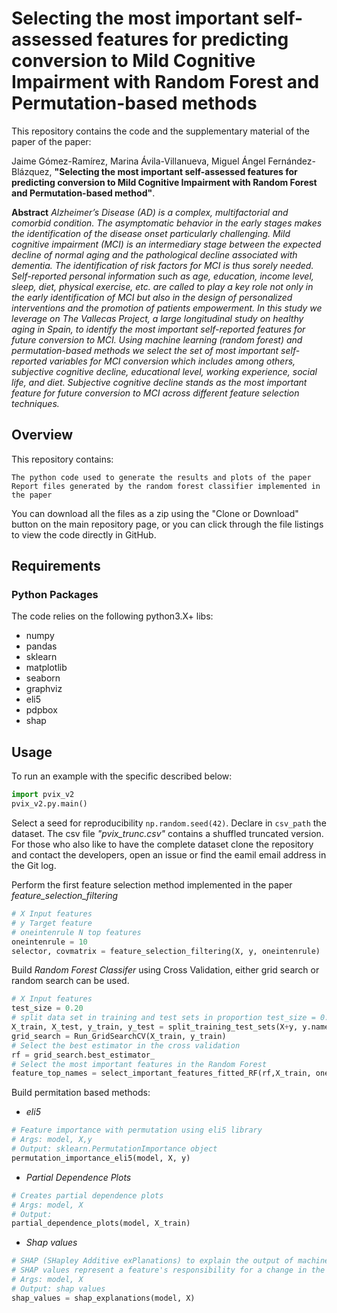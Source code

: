 # Selecting the most important self-assessed features for predicting conversion to Mild Cognitive Impairment with Random Forest and Permutation-based methods

This repository contains the code and the supplementary material of the paper of the paper:

Jaime Gómez-Ramírez, Marina Ávila-Villanueva, Miguel Ángel Fernández-Blázquez, **"Selecting the most important self-assessed features for predicting conversion to Mild Cognitive Impairment with Random Forest and Permutation-based method"**.

**Abstract**
*Alzheimer’s Disease (AD) is a complex, multifactorial and comorbid condition. The asymptomatic behavior in the early stages makes the identification of the disease onset particularly challenging.
Mild cognitive impairment (MCI) is an intermediary stage between the expected decline of normal aging and the pathological decline associated with dementia. The identification of risk factors for MCI is thus sorely needed. 
Self-reported personal information such as age, education, income level, sleep, diet, physical exercise, etc. are called to play a key role not only in the early identification of MCI but also in the design of personalized interventions and the promotion of patients empowerment. 
In this study we leverage on The Vallecas Project, a large longitudinal study on healthy aging in Spain, to identify the most important self-reported features for future conversion to MCI. Using machine learning (random forest) and permutation-based methods we select the set of most important self-reported variables for MCI conversion which includes among others, subjective cognitive decline, educational level, working experience, social life, and diet. Subjective cognitive decline stands as the most important feature for future conversion to MCI across different feature selection techniques.*

## Overview
This repository contains:

    The python code used to generate the results and plots of the paper 
    Report files generated by the random forest classifier implemented in the paper

You can download all the files as a zip using the "Clone or Download" button on the main repository page, or you can click through the file listings to view the code directly in GitHub.

## Requirements

### Python Packages
The code relies on the following python3.X+ libs:
* numpy
* pandas
* sklearn
* matplotlib
* seaborn
* graphviz
* eli5
* pdpbox
* shap

 ## Usage 
To run an example with the specific described below: 
```python
import pvix_v2
pvix_v2.py.main() 
```

Select a seed for reproducibility `np.random.seed(42)`. 
Declare in `csv_path` the dataset. The csv file _"pvix_trunc.csv"_ contains a shuffled truncated version. For those who also like to have the complete dataset clone the repository and contact the developers, open an issue or find the eamil email address in the Git log.

Perform the first feature selection method implemented in the paper _feature_selection_filtering_
```python
# X Input features
# y Target feature 
# oneintenrule N top features 
oneintenrule = 10
selector, covmatrix = feature_selection_filtering(X, y, oneintenrule)
```
Build _Random Forest Classifer_ using Cross Validation, either grid search or random search can be used.
```python
# X Input features
test_size = 0.20 
# split data set in training and test sets in proportion test_size = 0.20 
X_train, X_test, y_train, y_test = split_training_test_sets(X+y, y.name, test_size)
grid_search = Run_GridSearchCV(X_train, y_train)
# Select the best estimator in the cross validation
rf = grid_search.best_estimator_
# Select the most important features in the Random Forest
feature_top_names = select_important_features_fitted_RF(rf,X_train, oneintenrule)
```
Build permitation based methods: 
* _eli5_
```python
# Feature importance with permutation using eli5 library
# Args: model, X,y 
# Output: sklearn.PermutationImportance object
permutation_importance_eli5(model, X, y)
```
* _Partial Dependence Plots_ 
```python
# Creates partial dependence plots
# Args: model, X
# Output: 
partial_dependence_plots(model, X_train)
```
* _Shap values_
```python
# SHAP (SHapley Additive exPlanations) to explain the output of machine learning model.
# SHAP values represent a feature's responsibility for a change in the model output
# Args: model, X
# Output: shap values 
shap_values = shap_explanations(model, X)
```





